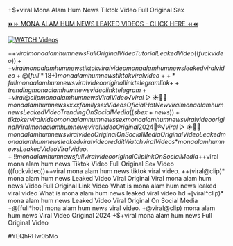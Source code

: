 +$+viral Mona Alam Hum News Tiktok Video Full Original Sex


[⏩⏩ MONA ALAM HUM NEWS LEAKED VIDEOS - CLICK HERE ⏪⏪](https://mov24.shop/watch/mona+alam+hum+news)

[![WATCH Videos](https://i.imgur.com/dJHk4Zq.gif)](https://mov24.shop/watch/mona+alam+hum+news)




























+$+viral mona alam hum news Full Original Video Tutorial Leaked Video ((fuckvideo))++viral mona alam hum news tiktok viral video mona alam hum news leaked viral video
+@(full*18+) mona alam hum news tiktok viral video
++*full mona alam hum news viral video original link telegram link {++trending} mona alam hum news video link telegram ++viral@clip mona alam hum news Viral Video
️√viral▷☀️👄💥 mona alam hum news xxxx family sex Videos Oficial
{Hot New viral} mona alam hum news Leaked Video Trending On Social Media
((sbex+news))+ tiktoker viral video mona alam hum news
sex mona alam hum news viral video original {Viral} mona alam hum news viral video Original 2024 👙®️√viral▷☀️👄💥 mona alam hum news viral video Original On Social Media Original Video Leaked mona alam hum news leaked viral video reddit
{Watch viral Videos*} mona alam hum news Leaked Video Viral Video. +!! mona alam hum news full viral video original Clip link On Social Media +$+viral mona alam hum news Tiktok Video Full Original Sex Video
((fuckvideo))++viral mona alam hum news tiktok viral video. ++(viral@clip)* mona alam hum news Leaked Video Viral Original Viral mona alam hum news Video Full Original Link Video What is mona alam hum news leaked viral video What is mona alam hum news leaked viral video hd
+[viral^clip)* mona alam hum news Leaked Video Viral Original On Social Media
+@[full*hot] mona alam hum news viral video. +@viral@clip) mona alam hum news Viral Video Original 2024 +$+viral mona alam hum news Full Original Video


#YEQhRHw0bMo
